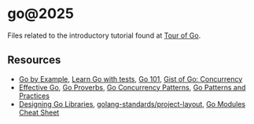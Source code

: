 # go@2025

Files related to the introductory tutorial found at [Tour of Go](https://go.dev/tour/list).

## Resources

- [Go by Example](https://gobyexample.com), [Learn Go with tests](https://quii.gitbook.io/learn-go-with-tests), [Go 101](https://go101.org), [Gist of Go: Concurrency](https://antonz.org/go-concurrency)
- [Effective Go](https://go.dev/doc/effective_go), [Go Proverbs](https://go-proverbs.github.io), [Go Concurrency Patterns](https://go.dev/talks/2012/concurrency.slide#1), [Go Patterns and Practices](https://abhinav.github.io/presentation-go-patterns-2022/)
- [Designing Go Libraries](https://abhinavg.net/2022/12/06/designing-go-libraries/), [golang-standards/project-layout](https://github.com/golang-standards/project-layout), [Go Modules Cheat Sheet](https://encore.cloud/guide/go.mod)
